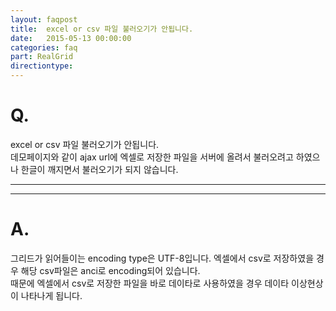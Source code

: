 ```yaml
---
layout: faqpost
title:  excel or csv 파일 불러오기가 안됩니다.
date:   2015-05-13 00:00:00
categories: faq
part: RealGrid
directiontype: 
---
```


# Q.

excel or csv 파일 불러오기가 안됩니다.  
데모페이지와 같이 ajax url에 엑셀로 저장한 파일을 서버에 올려서 불러오려고 하였으나 한글이 깨지면서 불러오기가 되지 않습니다.

---
***

# A.

그리드가 읽어들이는 encoding type은 UTF-8입니다. 엑셀에서 csv로 저장하였을 경우 해당 csv파일은 anci로 encoding되어 있습니다.  
때문에 엑셀에서 csv로 저장한 파일을 바로 데이타로 사용하였을 경우 데이타 이상현상이 나타나게 됩니다.

